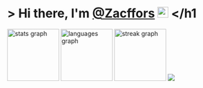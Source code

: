 ### <h1 align="left">&gt; Hi there, I'm <a href="https://github.com/Zacffors" target="_blank">@Zacffors</a> <img src="https://media.giphy.com/media/hvRJCLFzcasrR4ia7z/giphy.gif" width="25"> </h1

  <img src="https://github-readme-stats.vercel.app/api?username=Zacffors&hide_title=false&hide_rank=false&show_icons=true&include_all_commits=true&count_private=true&disable_animations=false&theme=holi&locale=en&hide_border=true&order=1" height="120" alt="stats graph"  />
  <img src="https://github-readme-stats.vercel.app/api/top-langs?username=DeveloperTharan&locale=en&hide_title=false&layout=compact&card_width=320&langs_count=8&theme=holi&hide_border=true&order=2&custom_title=%F0%9F%93%8A%20This%20Week%20I%20Spent%20My%20Time%20On:" height="120" alt="languages graph"  />
  <img src="https://streak-stats.demolab.com?user=DeveloperTharan&locale=en&mode=daily&theme=github-dark-blue&hide_border=true&border_radius=5&order=3" height="120" alt="streak graph"  />
  <img src="https://github-readme-stats.vercel.app/api/pin/?username=Zacffors&repo=Zacffors&cache_seconds=86400&theme=ambient_gradient"  />
